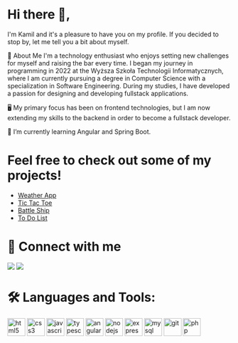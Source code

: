 # Hi there 👋, 
I'm Kamil and it's a pleasure to have you on my profile. If you decided to stop by, let me tell you a bit about myself.

📝‍ About Me
I'm a technology enthusiast who enjoys setting new challenges for myself and raising the bar every time. I began my journey in programming in 2022 at the Wyższa Szkoła Technologii Informatycznych, where I am currently pursuing a degree in Computer Science with a specialization in Software Engineering.
During my studies, I have developed a passion for designing and developing fullstack applications.

🖥️ My primary focus has been on frontend technologies, but I am now extending my skills to the backend in order to become a fullstack developer.

📖 I’m currently learning Angular and Spring Boot.

# Feel free to check out some of my projects!
- [Weather App](https://github.com/kjama01/WeatherApp)  
- [Tic Tac Toe](https://github.com/kjama01/TicTacToe)  
- [Battle Ship](https://github.com/kjama01/Battleship)  
- [To Do List](https://github.com/kjama01/ToDos)  

# 🤝 Connect with me
<p align="left">
  <a href="mailto:kamiljamroz01@gmail.com"><img src="https://img.shields.io/badge/Email-D14836?style=for-the-badge&logo=gmail&logoColor=white"/></a>
  <a href="https://github.com/kjama01"><img src="https://img.shields.io/badge/GitHub-100000?style=for-the-badge&logo=github&logoColor=white"/></a>
</p>

# 🛠️ Languages and Tools:
<p align="left">
  <img src="https://cdn.jsdelivr.net/gh/devicons/devicon/icons/html5/html5-original.svg" alt="html5" width="40" height="40"/>
  <img src="https://cdn.jsdelivr.net/gh/devicons/devicon/icons/css3/css3-original.svg" alt="css3" width="40" height="40"/>
  <img src="https://cdn.jsdelivr.net/gh/devicons/devicon/icons/javascript/javascript-original.svg" alt="javascript" width="40" height="40"/>
  <img src="https://cdn.jsdelivr.net/gh/devicons/devicon/icons/typescript/typescript-original.svg" alt="typescript" width="40" height="40"/>
  <img src="https://cdn.jsdelivr.net/gh/devicons/devicon/icons/angular/angular-original.svg" alt="angular" width="40" height="40"/>
  <img src="https://cdn.jsdelivr.net/gh/devicons/devicon/icons/nodejs/nodejs-original.svg" alt="nodejs" width="40" height="40"/>
  <img src="https://cdn.jsdelivr.net/gh/devicons/devicon/icons/express/express-original.svg" alt="express" width="40" height="40"/>
  <img src="https://cdn.jsdelivr.net/gh/devicons/devicon/icons/mysql/mysql-original.svg" alt="mysql" width="40" height="40"/>
  <img src="https://cdn.jsdelivr.net/gh/devicons/devicon/icons/git/git-original.svg" alt="git" width="40" height="40"/>
 <img src="https://cdn.jsdelivr.net/gh/devicons/devicon/icons/php/php-original.svg" alt="php" width="40" height="40"/>

</p>
